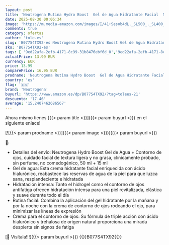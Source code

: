 ```yaml
---
layout: post
title: 'Neutrogena Rutina Hydro Boost  Gel de Agua Hidratante Facial  50 ml  y Contorno de Ojos  15 ml   set de regalo para 24 h de hidratación intensa  con Ácido Hialurónico'
date: 2025-08-30 00:06:34
image: 'https://m.media-amazon.com/images/I/41+Sesob4dL._SL500_._SL400_.jpg'
comments: true
category: ofertas
author: 'tole.es'
slug: 'B077S4TX92-es Neutrogena Rutina Hydro Boost Gel de Agua Hidratante...'
sku: 'B077S4TX92-es'
tags: [ '9ed22afa-2efb-4171-8c99-31b8476ebf6d_0','9ed22afa-2efb-4171-8c99-31b8476ebf6d_2201','9ed22afa-2efb-4171-8c99-31b8476ebf6d_2601','9ed22afa-2efb-4171-8c99-31b8476ebf6d_5101','9ed22afa-2efb-4171-8c99-31b8476ebf6d_5601','9ed22afa-2efb-4171-8c99-31b8476ebf6d_6301','9ed22afa-2efb-4171-8c99-31b8476ebf6d_6601','9ed22afa-2efb-4171-8c99-31b8476ebf6d_8401','Arborist Merchandising Root','Belleza','Belleza Premium','Geles para los ojos','Hyaluronic Acid','Los favoritos de los clientes: Belleza','Marcas','NEUTROGENA','Neutrogena','PD22_TD_Skincare_Neutrogena','PEAS_Skincare_Neutrogena','Productos para el cuidado de la piel','Productos para el cuidado de los ojos','Self Service','Special Features Stores','Top Brands Skin Moisturizer Selection','consumablesbeauty','de','neutrogena','regalo','set','🇪🇸', ]
actualPrice: 13.99 EUR
currency: EUR
price: 13.99
comparePrice: 16.95 EUR
prodname: 'Neutrogena Rutina Hydro Boost  Gel de Agua Hidratante Facial  50 ml  y Contorno de Ojos  15 ml   set de regalo para 24 h de hidratación intensa  con Ácido Hialurónico'
country: 'es'
flag: '🇪🇸'
brand: 'Neutrogena'
buyurl: 'https://www.amazon.es/dp/B077S4TX92/?tag=tolees-21'
descuento: '17.46'
average: '15.2407462686567'
---
```


Ahora mismo tienes [{{< param title >}}]({{< param buyurl >}}) en el siguiente enlace!

[![{{< param prodname >}}]({{< param image >}})]({{< param buyurl >}})

🔎:

- Detalles del envío: Neutrogena Hydro Boost Gel de Agua + Contorno de ojos, cuidado facial de textura ligera y no grasa, clínicamente probado, sin perfume, no comedogénico, 50 ml + 15 ml
- Gel de agua: Esta crema hidratante facial enriquecida con ácido hialurónico, reabastece las reservas de agua de la piel para que luzca sana, resplandeciente e hidratada
- Hidratación intensa: Tanto el hidrogel como el contorno de ojos antifatiga ofrecen hidratación intensa para una piel revitalizada, elástica y suave durante todo el día
- Rutina facial: Combina la aplicación del gel hidratante por la mañana y por la noche con la crema de contorno de ojos rodeando el ojo, para minimizar las líneas de expresión
- Crema para el contorno de ojos: Su fórmula de triple acción con ácido hialurónico y trehalosa de origen natural proporciona una mirada despierta sin signos de fatiga

[🛒 Visítala!!!]({{< param buyurl >}})
{{<world>}}B077S4TX92{{</world>}}
